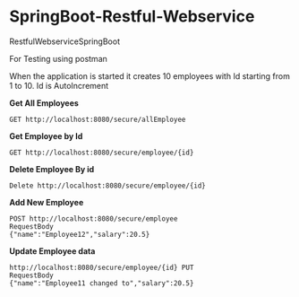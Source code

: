 # SpringBoot-Restful-Webservice
RestfulWebserviceSpringBoot

For Testing using postman

When the application is started it creates 10 employees with Id starting from 1 to 10. Id is AutoIncrement 

**Get All Employees**
```
GET http://localhost:8080/secure/allEmployee 
```

**Get Employee by Id**
```
GET http://localhost:8080/secure/employee/{id} 
```

**Delete Employee By id**
```
Delete http://localhost:8080/secure/employee/{id}
```

**Add New Employee**
```  
POST http://localhost:8080/secure/employee
RequestBody 
{"name":"Employee12","salary":20.5}
```

**Update Employee data**
```
http://localhost:8080/secure/employee/{id} PUT
RequestBody 
{"name":"Employee11 changed to","salary":20.5}
```
